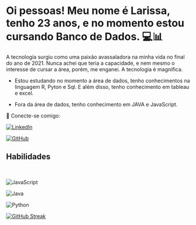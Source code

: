 # Oi pessoas! Meu nome é Larissa, tenho 23 anos, e no momento estou cursando Banco de Dados. 💻📊

 A tecnologia surgiu como uma paixão avassaladora na minha vida no final do ano de 2021. Nunca achei que teria a capacidade, e nem mesmo o interesse de cursar a área, porém, me enganei. A tecnologia é magnifica.

* Estou estudando no momento a área de dados, tenho conhecimentos na linguagem R, Pyton e Sql. E além disso, tenho conhecimento em tableau e excel.

* Fora da área de dados, tenho conhecimento em JAVA e JavaScript.


🔗 Conecte-se comigo:



[![LinkedIn](https://img.shields.io/badge/LinkedIn-ffb6c1?style=for-the-badge&logo=linkedin&logoColor=fff)](linkedin.com/in/larissa-gobbo-78798822a/)

[![GitHub](https://img.shields.io/badge/GitHub-ffb6c1?style=for-the-badge&logo=github&logoColor=white)](https://github.com/larissagobbo)

## Habilidades
<br>


![JavaScript](https://img.shields.io/badge/JavaScript-ffb6c1?style=for-the-badge&logo=javascript)

![Java](https://img.shields.io/badge/Java-ffb6c1?style=for-the-badge&logo=java)

![Python](https://img.shields.io/badge/Python-ffb6c1?style=for-the-badge&logo=python)

[![GitHub Streak](https://streak-stats.demolab.com/?user=larissagobbo&theme=bear&background=ffb6c1&border=white&dates=whithe)](https://git.io/streak-stats)



